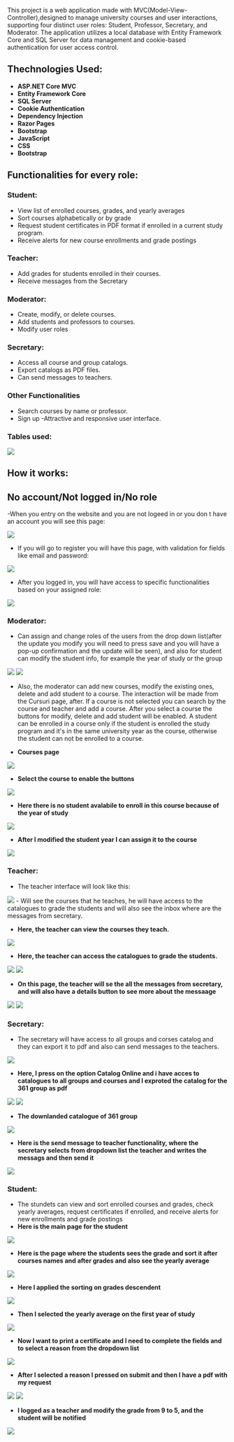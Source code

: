 This project is a web application made with MVC(Model-View-Controller),designed to manage university courses and user interactions, supporting four distinct user roles: Student, Professor, Secretary, and Moderator. The application utilizes a local database with Entity Framework Core and SQL Server for data management and cookie-based authentication for user access control.

## Thechnologies Used:
- **ASP.NET Core MVC**
- **Entity Framework Core**
- **SQL Server**
- **Cookie Authentication**
- **Dependency Injection**
- **Razor Pages**
- **Bootstrap**
- **JavaScript**
- **CSS**
- **Bootstrap**

## Functionalities for every role:
### Student:
- View list of enrolled courses, grades, and yearly averages
- Sort courses alphabetically or by grade
- Request student certificates in PDF format if enrolled in a current study program.
- Receive alerts for new course enrollments and grade postings

### Teacher:
- Add grades for students enrolled in their courses.
- Receive messages from the Secretary

### Moderator:
- Create, modify, or delete courses.
- Add students and professors to courses.
- Modify user roles

### Secretary: 
- Access all course and group catalogs.
- Export catalogs as PDF files.
- Can send messages to teachers.
### Other Functionalities
- Search courses by name or professor.
- Sign up
-Attractive and responsive user interface.

### Tables used:
<img src="https://github.com/VladRo26/StudentCatalog/assets/100710098/4844e37e-1595-4734-8f06-7ff103204a09">

## How it works:

## No account/Not logged in/No role

-When you entry on the website and you are not logeed in or you don t have an account you will see this page:

<img src="https://github.com/VladRo26/StudentCatalog/assets/100710098/5ca68a6e-fb27-48ce-8669-30ced78e5afd">

- If you will go to register you will have this page, with validation for fields like email and password:
<img src="https://github.com/VladRo26/StudentCatalog/assets/100710098/4aee3519-4f9b-48cf-8b10-3ca52175fe32">

- After you logged in, you will have access to specific functionalities based on your assigned role:
<img src="https://github.com/VladRo26/StudentCatalog/assets/100710098/15147e9e-ed99-4664-b8e3-d915f7035f0f">

### Moderator:
- Can assign and change roles of the users from the drop down list(after the update you modify you will need to press save and you will have a pop-up confirmation and the update will be seen), and also for student can modify the student info, for example the year of study or the group
<img src=https://github.com/VladRo26/StudentCatalog/assets/100710098/cc4aeeb8-601a-4d9f-9e54-55c8d8661712>
<img src="https://github.com/VladRo26/StudentCatalog/assets/100710098/4b1b46bd-b9ef-4923-8a70-28cefb72d74d">

- Also, the moderator can add new courses, modify the existing ones, delete and add student to a course. The interaction will be made from the Cursuri page, after. If a course is not selected you can search by the course and teacher and add a course. After you select a course the buttons for modify, delete and add student will be enabled. A student can be enrolled in a course only if the student is enrolled the study program and it's in the same university year as the course, otherwise the student can not be enrolled to a course.
  
- **Courses page**
<img src="https://github.com/VladRo26/StudentCatalog/assets/100710098/20c88fb9-2b92-46a7-a6ad-d3a27515dadc">

- **Select the course to enable the buttons**
<img src="https://github.com/VladRo26/StudentCatalog/assets/100710098/30552805-1894-42f2-bff3-8041d57eb4e7">

- **Here there is no student avalabile to enroll in this course because of the year of study**
<img src="https://github.com/VladRo26/StudentCatalog/assets/100710098/79328310-3619-45a7-80e0-83952eb896d5">

- **After I modified the student year I can assign it to the course**
<img src="https://github.com/VladRo26/StudentCatalog/assets/100710098/8ad5485d-bfa6-4609-9082-757776d596f5">

### Teacher:
- The teacher interface will look like this:
<img src="https://github.com/VladRo26/StudentCatalog/assets/100710098/f0f0a7c8-2c38-4e0f-a419-561c117251ea">
- Will see the courses that he teaches, he will have access to the catalogues to grade the students and will also see the inbox where are the messages from secretary.

- **Here, the teacher can view the courses they teach.**
<img src="https://github.com/VladRo26/StudentCatalog/assets/100710098/11a82dc2-ad02-44d7-85d1-5462404a5fd0">


- **Here, the teacher can access the catalogues to grade the students.**
<img src="https://github.com/VladRo26/StudentCatalog/assets/100710098/684e00d1-af62-4661-a6c4-5ba0f2d60825">
<img src="https://github.com/VladRo26/StudentCatalog/assets/100710098/a1f7f4a5-1f69-4c0e-97cd-0305a573ed01">

- **On this page, the teacher will se the all the messages from secretary, and will also have a details button to see more about the messaage**
<img src="https://github.com/VladRo26/StudentCatalog/assets/100710098/4e2c876f-be00-418a-ab7c-32ed009a630a">
<img src="https://github.com/VladRo26/StudentCatalog/assets/100710098/be1a7a38-038b-4f00-9692-3862c50e9d82">

### Secretary:
- The secretary will have access to all groups and corses catalog and they can export it to pdf and also can send messages to the teachers.
<img src="https://github.com/VladRo26/StudentCatalog/assets/100710098/247628e9-6dd4-4369-982c-2889bf798ff3">

- **Here, I press on the option Catalog Online and i have acces to catalogues to all groups and courses and I exproted the catalog for the 361 group as pdf**

<img src="https://github.com/VladRo26/StudentCatalog/assets/100710098/ed20fdc3-ec00-4113-9141-ecf59667de19">

<img src="https://github.com/VladRo26/StudentCatalog/assets/100710098/21362fd0-1431-49d7-b37d-5f9c0e533957">

- **The downlanded catalogue of 361 group**
<img src="https://github.com/VladRo26/StudentCatalog/assets/100710098/7f0d82e8-02b0-4424-8a3a-2172202335d7">

- **Here is the send message to teacher functionality, where the secretary selects from dropdown list the teacher and writes the messags and then send it**

<img src="https://github.com/VladRo26/StudentCatalog/assets/100710098/a2598f61-5245-4176-ae8a-dc5ae22721d3">

### Student:
- The stundets can view and sort enrolled courses and grades, check yearly averages, request certificates if enrolled, and receive alerts for new enrollments and grade postings
- **Here is the main page for the student**
<img src="https://github.com/VladRo26/StudentCatalog/assets/100710098/0b63fb81-7d04-456a-a0c6-b51b35208e42">

- **Here is the page where the students sees the grade and sort it after courses names and after grades and also see the yearly average**

<img src="https://github.com/VladRo26/StudentCatalog/assets/100710098/de268297-2eb3-4ca7-aeac-828058363d4b">

- **Here I applied the sorting on grades descendent**

<img src="https://github.com/VladRo26/StudentCatalog/assets/100710098/71155855-c840-4591-a22c-a25b82996b8a">

- **Then I selected the yearly average on the first year of study**

<img src="https://github.com/VladRo26/StudentCatalog/assets/100710098/34aff721-4ae0-4b21-981f-4dd9dc99ec15">

- **Now I want to print a certificate and I need to complete the fields and to select a reason from the dropdown list**

<img src="https://github.com/VladRo26/StudentCatalog/assets/100710098/d7aa4cc1-e326-497f-92b4-67cdb2f1d056">

</br>

- **After I selected a reason I pressed on submit and then I have a pdf with my request**
<img src="https://github.com/VladRo26/StudentCatalog/assets/100710098/e0dd9523-f73a-48ef-a3a1-bb066641c3fb">

<img src="https://github.com/VladRo26/StudentCatalog/assets/100710098/cd72d28f-f38c-4851-b1af-4c4add434496">

- **I logged as a teacher and modify the grade from 9 to 5, and the student will be notified**

<img src="https://github.com/VladRo26/StudentCatalog/assets/100710098/6bbcec50-772d-46eb-a04a-c353bccd69b5">







